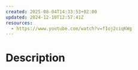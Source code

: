 ```yaml
---
created: 2025-08-04T14:33:53+02:00
updated: 2024-12-10T12:57:41Z
resources:
  - https://www.youtube.com/watch?v=fIoj2ciqKWg
---
```

# Description